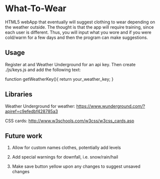 # What-To-Wear
HTML5 webApp that eventually will suggest clothing to wear depending on the weather outside.
The thought is that the app will require training, since each user is different.
Thus, you will input what you wore and if you were cold/warm for a few days and then the program can make suggestions.

## Usage
Register at and Weather Underground for an api key.
Then create ./js/keys.js and add the following text:

function getWeatherKey(){
  return your_weather_key;
}

## Libraries

Weather Underground for weather: https://www.wunderground.com/?apiref=c9efedbf428785a3

CSS cards: http://www.w3schools.com/w3css/w3css_cards.asp

## Future work

1. Allow for custom names clothes, potentially add levels
2. Add special warnings for downfall, i.e. snow/rain/hail

3. Make save button yellow upon any changes to suggest unsaved changes
